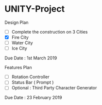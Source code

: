 # UNITY-Project

Design Plan
- [ ] Complete the construction on 3 Cities
- [x] Fire City
- [ ] Water City
- [ ] Ice City

Due Date : 1st March 2019


Features Plan
- [ ] Rotation Controller
- [ ] Status Bar ( Prompt )
- [ ] Optional : Third Party Character Generator

Due Date : 23 February 2019

